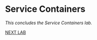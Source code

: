 # Service Containers

<!-- MarkdownTOC depth=4 autolink=true bracket=round -->

<!-- /MarkdownTOC -->


*This concludes the Service Containers lab.*

[NEXT LAB](spcContainers.md)
